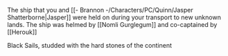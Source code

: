 The ship that you and [[- Brannon -/Characters/PC/Quinn/Jasper Shatterborne|Jasper]] were held on during your transport to new unknown lands. The ship was helmed by [[Nomli Gurglegum]] and co-captained by [[Herouk]]

Black Sails, studded with the hard stones of the continent
